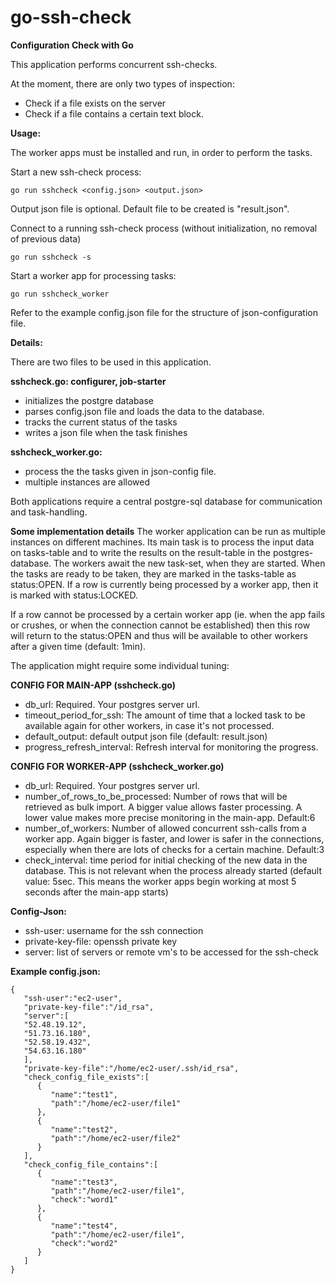 
# go-ssh-check
**Configuration Check with Go**

This application performs concurrent ssh-checks. 

At the moment, there are only two types of inspection:
- Check if a file exists on the server
- Check if a file contains a certain text block.

**Usage:**

The worker apps must be installed and run, in order to perform the tasks.

Start a new ssh-check process:

```go run sshcheck <config.json> <output.json>```

Output json file is optional. Default file to be created is "result.json".  

Connect to a running ssh-check process (without initialization, no removal of previous data) 

```go run sshcheck -s```

Start a worker app for processing tasks: 

```go run sshcheck_worker```

Refer to the example config.json file for the structure of json-configuration file.

**Details:**

There are two files to be used in this application.

**sshcheck.go: configurer, job-starter**
- initializes the postgre database
- parses config.json file and loads the data to the database.
- tracks the current status of the tasks
- writes a json file when the task finishes

**sshcheck_worker.go:**
- process the the tasks given in json-config file.
- multiple instances are allowed

Both applications require a central postgre-sql database for communication and task-handling.

**Some implementation details**
The worker application can be run as multiple instances on different machines. Its main task is to process the input data on tasks-table and to write the results on the result-table in the postgres-database.
The workers await the new task-set, when they are started.
When the tasks are ready to be taken, they are marked in the tasks-table as status:OPEN.
If a row is currently being processed by a worker app, then it is marked with status:LOCKED.

If a row cannot be processed by a certain worker app (ie. when the app fails or crushes, or when the connection cannot be established) then this row will return to the status:OPEN and thus will be available to other workers after a given time (default: 1min).

The application might require some individual tuning:

**CONFIG FOR MAIN-APP (sshcheck.go)**
- db_url: Required. Your postgres server url.
- timeout_period_for_ssh: The amount of time that a locked task to be available again for other workers, in case it's not processed.  
- default_output: default output json file (default: result.json)
- progress_refresh_interval: Refresh interval for monitoring the progress.

**CONFIG FOR WORKER-APP (sshcheck_worker.go)**
- db_url: Required. Your postgres server url.
- number_of_rows_to_be_processed: Number of rows that will be retrieved as bulk import. A bigger value allows faster processing. A lower value makes more precise monitoring in the main-app. Default:6
- number_of_workers: Number of allowed concurrent ssh-calls from a worker app. Again bigger is faster, and lower is safer in the connections, especially when there are lots of checks for a certain machine. Default:3
- check_interval: time period for initial checking of the new data in the database. This is not relevant when the process already started (default value: 5sec. This means the worker apps begin working at most 5 seconds after the main-app starts)

**Config-Json:**
- ssh-user: username for the ssh connection
- private-key-file: openssh private key
- server: list of servers or remote vm's to be accessed for the ssh-check

**Example config.json:**
```
{
   "ssh-user":"ec2-user",
   "private-key-file":"/id_rsa",
   "server":[
   "52.48.19.12",
   "51.73.16.180",
   "52.58.19.432",
   "54.63.16.180"
   ],
   "private-key-file":"/home/ec2-user/.ssh/id_rsa",
   "check_config_file_exists":[
      {
         "name":"test1",
         "path":"/home/ec2-user/file1"
      },
      {
         "name":"test2",
         "path":"/home/ec2-user/file2"
      }
   ],
   "check_config_file_contains":[
      {
         "name":"test3",
         "path":"/home/ec2-user/file1",
         "check":"word1"
      },
      {
         "name":"test4",
         "path":"/home/ec2-user/file1",
         "check":"word2"
      }
   ]
}
```

